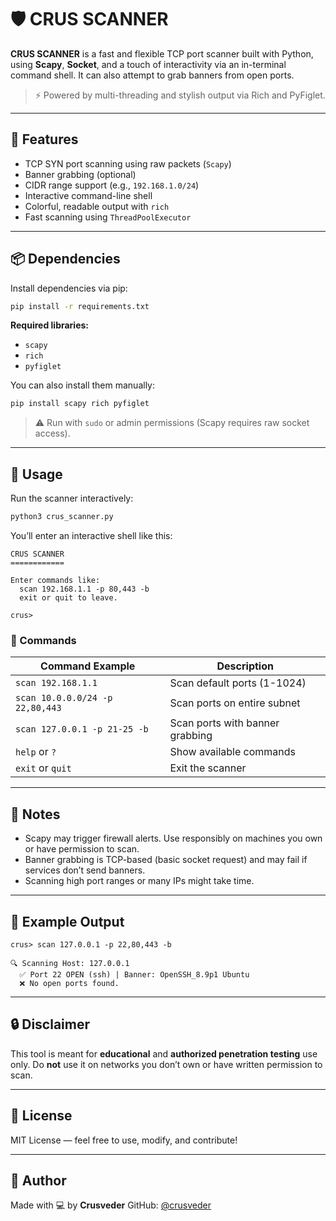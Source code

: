 
# 🛡️ CRUS SCANNER

**CRUS SCANNER** is a fast and flexible TCP port scanner built with Python, using **Scapy**, **Socket**, and a touch of interactivity via an in-terminal command shell. It can also attempt to grab banners from open ports.

> ⚡ Powered by multi-threading and stylish output via Rich and PyFiglet.

---

## 🚀 Features

- TCP SYN port scanning using raw packets (`Scapy`)
- Banner grabbing (optional)
- CIDR range support (e.g., `192.168.1.0/24`)
- Interactive command-line shell
- Colorful, readable output with `rich`
- Fast scanning using `ThreadPoolExecutor`

---

## 📦 Dependencies

Install dependencies via pip:

```bash
pip install -r requirements.txt
````

**Required libraries:**

* `scapy`
* `rich`
* `pyfiglet`

You can also install them manually:

```bash
pip install scapy rich pyfiglet
```

> ⚠️ Run with `sudo` or admin permissions (Scapy requires raw socket access).

---

## 🧪 Usage

Run the scanner interactively:

```bash
python3 crus_scanner.py
```

You’ll enter an interactive shell like this:

```
CRUS SCANNER
============

Enter commands like:
  scan 192.168.1.1 -p 80,443 -b
  exit or quit to leave.

crus>
```

### 🔧 Commands

| Command Example                 | Description                     |
| ------------------------------- | ------------------------------- |
| `scan 192.168.1.1`              | Scan default ports (1-1024)     |
| `scan 10.0.0.0/24 -p 22,80,443` | Scan ports on entire subnet     |
| `scan 127.0.0.1 -p 21-25 -b`    | Scan ports with banner grabbing |
| `help` or `?`                   | Show available commands         |
| `exit` or `quit`                | Exit the scanner                |

---

## 📌 Notes

* Scapy may trigger firewall alerts. Use responsibly on machines you own or have permission to scan.
* Banner grabbing is TCP-based (basic socket request) and may fail if services don’t send banners.
* Scanning high port ranges or many IPs might take time.

---

## 📁 Example Output

```
crus> scan 127.0.0.1 -p 22,80,443 -b

🔍 Scanning Host: 127.0.0.1
  ✅ Port 22 OPEN (ssh) | Banner: OpenSSH_8.9p1 Ubuntu
  ❌ No open ports found.
```

---

## 🔒 Disclaimer

This tool is meant for **educational** and **authorized penetration testing** use only. Do **not** use it on networks you don’t own or have written permission to scan.

---

## 📜 License

MIT License — feel free to use, modify, and contribute!

---

## 👤 Author

Made with 💻 by **Crusveder**
GitHub: [@crusveder](https://github.com/crusveder)

```





